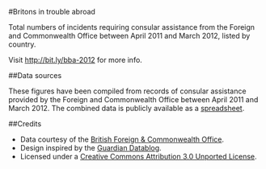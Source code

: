 #Britons in trouble abroad

Total numbers of incidents requiring consular assistance from the Foreign and Commonwealth Office between April 2011 and March 2012, listed by country.

Visit <a href="http://bit.ly/bba-2012">http://bit.ly/bba-2012</a> for more info.

##Data sources

These figures have been compiled from records of consular assistance provided by the Foreign and Commonwealth Office between April 2011 and March 2012. The combined data is publicly available as a [spreadsheet](http://bit.ly/bba-data-2012).

##Credits

* Data courtesy of the [British Foreign &amp; Commonwealth Office](http://www.fco.gov.uk/).
* Design inspired by the [Guardian Datablog](http://www.guardian.co.uk/news/datablog).
* Licensed under a [Creative Commons Attribution 3.0 Unported License](http://creativecommons.org/licenses/by/3.0/).